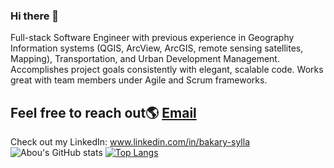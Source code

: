### Hi there 👋

Full-stack Software Engineer with previous experience in Geography Information systems (QGIS, ArcView, ArcGIS, remote sensing satellites, Mapping), Transportation, and Urban Development Management. Accomplishes project goals consistently with elegant, scalable code. Works great with team members under Agile and Scrum frameworks.



## Feel free to reach out🌎 [Email](mailto:syllabakary2002@gmail.com)

Check out my LinkedIn: www.linkedin.com/in/bakary-sylla 
<br>
![Abou's GitHub stats](https://github-readme-stats.vercel.app/api?username=Abou2022&show_icons=true&theme=tokyonight)
[![Top Langs](https://github-readme-stats.vercel.app/api/top-langs/?username=Abou2022&layout=compact&show_icons=true&theme=panda)](https://github.com/anuraghazra/github-readme-stats)


<!--
**Abou2022/Abou2022** is a ✨ _special_ ✨ repository because its `README.md` (this file) appears on your GitHub profile.

Here are some ideas to get you started:

- 🔭 I’m currently working on ...
- 🌱 I’m currently learning ...
- 👯 I’m looking to collaborate on ...
- 🤔 I’m looking for help with ...
- 💬 Ask me about ...
- 📫 How to reach me: ...
- 😄 Pronouns: ...
- ⚡ Fun fact: ...
-->
